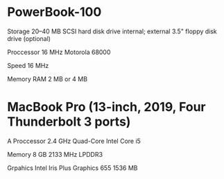 # PowerBook-100

Storage 20–40 MB SCSI hard disk drive internal; external 3.5" floppy disk drive (optional)

Proccessor 16 MHz Motorola 68000

Speed 16 MHz

Memory RAM 2 MB or 4 MB 


# MacBook Pro (13-inch, 2019, Four Thunderbolt 3 ports)

A Proccessor 2.4 GHz Quad-Core Intel Core i5

Memory 8 GB 2133 MHz LPDDR3

Grpahics Intel Iris Plus Graphics 655 1536 MB
